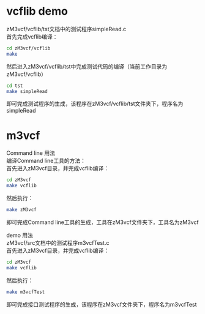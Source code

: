 # vcflib demo
zM3vcf/vcflib/tst文档中的测试程序simpleRead.c  
首先完成vcflib编译：  
```Bash
cd zM3vcf/vcflib  
make
```
然后进入zM3vcf/vcflib/tst中完成测试代码的编译（当前工作目录为zM3vcf/vcflib）  
```Bash
cd tst  
make simpleRead   
```
即可完成测试程序的生成，该程序在zM3vcf/vcflib/tst文件夹下，程序名为simpleRead    
# m3vcf
Command line 用法  
编译Command line工具的方法：  
首先进入zM3vcf目录，并完成vcflib编译：  
```Bash
cd zM3vcf  
make vcflib  
```
然后执行：  
```Bash
make zM3vcf  
```
即可完成Command line工具的生成，工具在zM3vcf文件夹下，工具名为zM3vcf    

demo 用法  
zM3vcf/src文档中的测试程序m3vcfTest.c   
首先进入zM3vcf目录，并完成vcflib编译：  
```Bash
cd zM3vcf  
make vcflib  
```
然后执行：  
```Bash
make m3vcfTest  
```
即可完成接口测试程序的生成，该程序在zM3vcf文件夹下，程序名为m3vcfTest  

